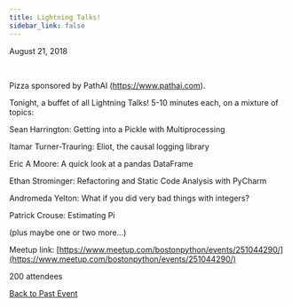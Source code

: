```yaml
---
title: Lightning Talks!
sidebar_link: false
---
```


August 21, 2018


   

Pizza sponsored by PathAI (https://www.pathai.com).

Tonight, a buffet of all Lightning Talks! 5-10 minutes each, on a mixture of topics:

Sean Harrington: Getting into a Pickle with Multiprocessing

Itamar Turner-Trauring: Eliot, the causal logging library

Eric A Moore: A quick look at a pandas DataFrame

Ethan Strominger: Refactoring and Static Code Analysis with PyCharm

Andromeda Yelton: What if you did very bad things with integers?

Patrick Crouse: Estimating Pi

(plus maybe one or two more...)


Meetup link: [https://www.meetup.com/bostonpython/events/251044290/](https://www.meetup.com/bostonpython/events/251044290/)

200 attendees

[Back to Past Event](past-events.md)